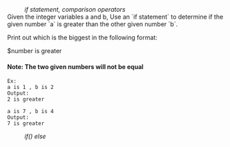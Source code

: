 <div class="hint" title="Practice topics">
  <i style="padding-left: 40px;">if statement, comparison operators</i>
</div>
 Given the integer variables a and b, Use an `if statement` to determine if the given number `a` is greater
than the other given number `b`.

Print out which is the biggest in the following format:

$number is greater

#### Note: The two given numbers will not be equal

    Ex:
    a is 1 , b is 2
    Output:
    2 is greater
    
    a is 7 , b is 4
    Output:
    7 is greater
<div class="hint">
  <i style="padding-left: 40px;"> if() else </i>
</div>
